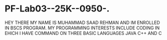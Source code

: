 # PF-Lab03--25K--0950-.
HEY THERE
MY NAME IS MUHAMMAD SAAD REHMAN AND IM ENROLLED IN BSCS PROGRAM.
MY PROGRAMMING INTERESTS INCLUDE CODING IN EHICH I HAVE COMMAND ON THREE BASIC LANGUAGES JAVA C++ AND C
